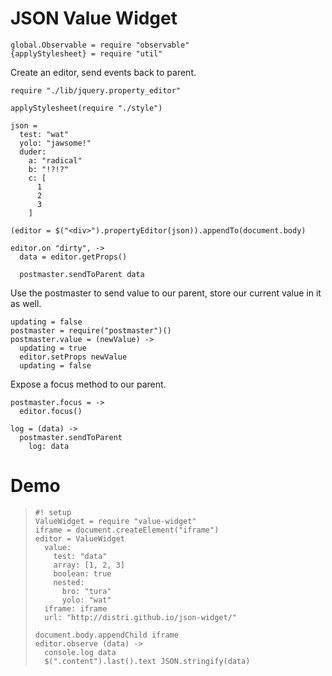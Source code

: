 JSON Value Widget
========================

    global.Observable = require "observable"
    {applyStylesheet} = require "util"

Create an editor, send events back to parent.

    require "./lib/jquery.property_editor"

    applyStylesheet(require "./style")

    json =
      test: "wat"
      yolo: "jawsome!"
      duder:
        a: "radical"
        b: "!?!?"
        c: [
          1
          2
          3
        ]

    (editor = $("<div>").propertyEditor(json)).appendTo(document.body)

    editor.on "dirty", ->
      data = editor.getProps()

      postmaster.sendToParent data

Use the postmaster to send value to our parent, store our current value in it as well.

    updating = false
    postmaster = require("postmaster")()
    postmaster.value = (newValue) ->
      updating = true
      editor.setProps newValue
      updating = false

Expose a focus method to our parent.

    postmaster.focus = ->
      editor.focus()

    log = (data) ->
      postmaster.sendToParent
        log: data

Demo
====

>     #! setup
>     ValueWidget = require "value-widget"
>     iframe = document.createElement("iframe")
>     editor = ValueWidget
>       value:
>         test: "data"
>         array: [1, 2, 3]
>         boolean: true
>         nested:
>           bro: "tura"
>           yolo: "wat"
>       iframe: iframe
>       url: "http://distri.github.io/json-widget/"
>
>     document.body.appendChild iframe
>     editor.observe (data) ->
>       console.log data
>       $(".content").last().text JSON.stringify(data)
